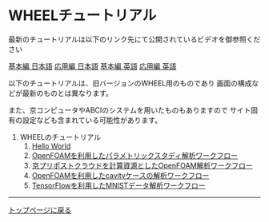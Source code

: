 # WHEELチュートリアル

最新のチュートリアルは以下のリンク先にて公開されているビデオを御参照ください

[基本編 日本語](https://youtu.be/1sh_XA6o7Zw)
[応用編 日本語](https://youtu.be/1c-88BGdhPM)
[基本編 英語](https://youtu.be/10FP6lnVISk)
[応用編 英語](https://youtu.be/XR-zGcDhR50)


以下のチュートリアルは、旧バージョンのWHEEL用のものであり
画面の構成などが最新のものとは異なります。

また、京コンピュータやABCIのシステムを用いたものもありますので
サイト固有の設定なども含まれている可能性があります。

1. WHEELのチュートリアル
    1. [Hello World](1_hello_world.md)
    1. [OpenFOAMを利用したパラメトリックスタディ解析ワークフロー](2_OpenFOAM_PS_sample/OpenFOAM_PS_sample.md)
    1. [京プリポストクラウドを計算資源としたOpenFOAM解析ワークフロー](3_OpenFOAM_KPrepostCloud_sample/OpenFOAM_KPrepostCloud_sample.md)
    1. [OpenFOAMを利用したcavityケースの解析ワークフロー](4_OpenFOAM_TCS_sample/OpenFOAM_TCS_sample.md)
    1. [TensorFlowを利用したMNISTデータ解析ワークフロー](5_TensorFlow_UGE_sample/TensorFlow_UGE_sample.md)

--------
[トップページに戻る](../index.md)
